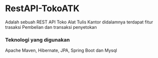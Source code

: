 # RestAPI-TokoATK

Adalah sebuah REST API Toko Alat Tulis Kantor
didalamnya terdapat fitur trasaksi Pembelian dan transaksi penyetokan

### Teknologi yang digunakan
Apache Maven, Hibernate, JPA, Spring Boot dan Mysql
